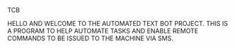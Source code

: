 TCB

HELLO AND WELCOME TO THE AUTOMATED TEXT BOT PROJECT.  THIS IS A PROGRAM TO HELP
AUTOMATE TASKS AND ENABLE REMOTE COMMANDS TO BE ISSUED TO THE MACHINE VIA SMS.

